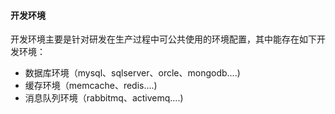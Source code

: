 #### 开发环境

开发环境主要是针对研发在生产过程中可公共使用的环境配置，其中能存在如下开发环境：
* 数据库环境（mysql、sqlserver、orcle、mongodb....)
* 缓存环境（memcache、redis....)
* 消息队列环境（rabbitmq、activemq....)
